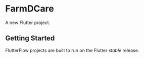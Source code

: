 # FarmDCare

A new Flutter project.

## Getting Started

FlutterFlow projects are built to run on the Flutter _stable_ release.
